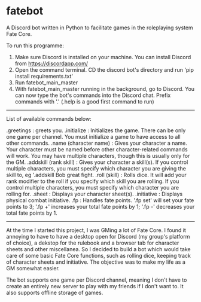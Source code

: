 # fatebot
A Discord bot written in Python to facilitate games in the roleplaying system Fate Core. 

To run this programme:
1. Make sure Discord is installed on your machine. You can install Discord from https://discordapp.com/
2. Open the command terminal. CD the discord bot's directory and run 'pip install requirements.txt' 
3. Run fatebot_main_master
4. With fatebot_main_master running in the background, go to Discord. You can now type the bot's commands into the Discord chat. Prefix commands with '.' (.help is a good first command to run)

***

List of available commands below:

.greetings : greets you.
.initialize : Initializes the game. There can be only one game per channel. You must initialize a game to have access to all other            commands.
.name (character name) : Gives your character a name. Your character must be named before other character-related commands will work. You may have multiple characters, though this is usually only for the GM.
.addskill (rank skill) : Gives your character a skill(s). If you control multiple characters, you must specify which character you are giving the skill to, eg '.addskill Bob great fight.
.roll (skill) : Rolls dice. It will add your rank modifier to the roll if you specify which skill you are rolling. If you control multiple characters, you must specify which character you are rolling for.
.sheet : Displays your character sheet(s).
.initiative : Displays physical combat initiative. 
.fp : Handles fate points. '.fp set' will set your fate points to 3; '.fp +' increases your total fate points by 1; '.fp -' decreases your total fate points by 1.

***

At the time I started this project, I was GMing a lot of Fate Core. I found it annoying to have to have a desktop open for Discord (my group's platform of choice), a dekstop for the rulebook and a browser tab for character sheets and other miscellanea. So I decided to build a bot which would take care of some basic Fate Core functions, such as rolling dice, keeping track of character sheets and initiative. The objective was to make my life as a GM somewhat easier. 

The bot supports one game per Discord channel, meaning I don't have to create an entirely new server to play with my friends if I don't want to. It also supports offline storage of games.  
